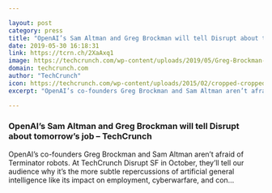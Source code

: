 ```yaml
---

layout: post
category: press
title: "OpenAI’s Sam Altman and Greg Brockman will tell Disrupt about tomorrow’s job"
date: 2019-05-30 16:18:31
link: https://tcrn.ch/2XaAxq1
image: https://techcrunch.com/wp-content/uploads/2019/05/Greg-Brockman-sam-altman.jpg?w=711
domain: techcrunch.com
author: "TechCrunch"
icon: https://techcrunch.com/wp-content/uploads/2015/02/cropped-cropped-favicon-gradient.png?w=180
excerpt: "OpenAI’s co-founders Greg Brockman and Sam Altman aren’t afraid of Terminator robots. At TechCrunch Disrupt SF in October, they’ll tell our audience why it’s the more subtle repercussions of artificial general intelligence like its impact on employment, cyberwarfare, and con…"

---
```


### OpenAI’s Sam Altman and Greg Brockman will tell Disrupt about tomorrow’s job – TechCrunch

OpenAI’s co-founders Greg Brockman and Sam Altman aren’t afraid of Terminator robots. At TechCrunch Disrupt SF in October, they’ll tell our audience why it’s the more subtle repercussions of artificial general intelligence like its impact on employment, cyberwarfare, and con…